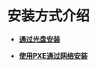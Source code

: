 # 安装方式介绍<a name="ZH-CN_TOPIC_0183222652"></a>

-   **[通过光盘安装](通过光盘安装.md)**  

-   **[使用PXE通过网络安装](使用PXE通过网络安装.md)**  



